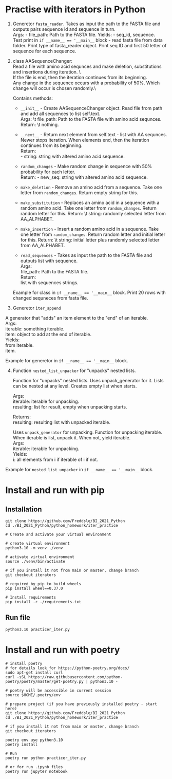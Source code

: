 # Practise with iterators in Python

1. Generetor `fasta_reader`.
    Takes as input the path to the FASTA file and outputs pairs sequence id and sequence in turn.\
    Args:
        - file_path: Path to the FASTA file.
    Yields:
        - seq_id, sequence.\
    Test print in `if __name__ == '__main__` block - read fasta file from data folder. Print type of fasta_reader object. Print seq ID and first 50 letter of sequence for each sequence.
   
2. class AASequenceChanger:\
    Read a file with amino acid sequnces and make deletion, substitutions and insertions during iteration. \    
    If the file is end, then the iteration continues from its beginning.\
    Any change in the sequence occurs with a probability of 50%. Which change will occur is chosen randomly.\
    
    Contains methods:
    
    - `__init__` - Create AASequenceChanger object. Read file from path and add all sequences to list self.text.\
        Args: \t file_path: Path to the FASTA file with amino acid sequnces.\
        Return: \t nothing.
    
    - `__next__` - Return next element from self.text - list with AA sequnces. Newer stops iteration. When elements end, then the iteration continues from its beginning.\
        Return:\
            - string: string with altered amino acid sequence.

    - `random_changes` - Make random change in sequence with 50% probability for each letter.\
        Return:
            - new_seq: string with altered amino acid sequence.

    - `make_deletion` - Remove an amino acid from a sequence. Take one letter from `random_changes`. Return empty string for this.

    - `make_substitution` - Replaces an amino acid in a sequence with a random amino acid. Take one letter from `random_changes`. Return random letter for this.
        Return: \t string: randomly selected letter from AA_ALPHABET.

    - `make_insertion` - Insert a random amino acid in a sequence. Take one letter from `random_changes`. Return random letter and initial letter for this.
        Return: \t string: initial letter plus randomly selected letter from AA_ALPHABET.
      
    - `read_sequences` - Takes as input the path to the FASTA file and outputs list with sequence.\
        Args:\
            file_path: Path to the FASTA file.\
        Return:\
            list with sequences strings.

    Example for class in `if __name__ == '__main__` block. Print 20 rows with changed sequneces from fasta file.


3. Generetor `iter_append`

A generator that "adds" an item element to the "end" of an iterable.\
    Args:\
        iterable: something iterable.\
        item: object to add at the end of iterable.\
    Yields:\
        from iterable.\
        item.

Example for generetor in `if __name__ == '__main__` block.


4. Function `nested_list_unpacker` for "unpacks" nested lists.

    Function for "unpacks" nested lists. Uses unpack_generator for it. Lists can be nested at any level. Creates empty list when starts.
    
    Args:\
        iterable: iterable for unpacking.\
        resulting: list for result, empty when unpacking starts.
    
    Returns:\
        resulting: resulting list with unpacked iterable.

    Uses `unpack_generator` for unpacking. Function for unpacking iterable. When iterable is list, unpack it. When not, yield iterable.\
    Args:\
        iterable: iterable for unpacking.\
    Yields:\
        i: all elements from i if iterable of i if not.

Example for `nested_list_unpacker` in `if __name__ == '__main__` block.

# Install and run with pip
## Installation

```console
git clone https://github.com/Freddsle/BI_2021_Python
cd ./BI_2021_Python/python_homework/iter_practice

# Create and activate your virtual environment

# create virtual environment
python3.10 -m venv ./venv

# activate virtual environment
source ./venv/bin/activate

# if you install it not from main or master, change branch
git checkout iterators

# required by pip to build wheels
pip install wheel==0.37.0 

# Install requirements
pip install -r ./requirements.txt
```

## Run file
```console
python3.10 practicer_iter.py
```

# Install and run with poetry
```console
# install poetry
# for details look for https://python-poetry.org/docs/
sudo apt-get install curl
curl -sSL https://raw.githubusercontent.com/python-poetry/poetry/master/get-poetry.py | python3.10 -

# poetry will be accessible in current session
source $HOME/.poetry/env

# prepare project (if you have previously installed poetry - start here)
git clone https://github.com/Freddsle/BI_2021_Python
cd ./BI_2021_Python/python_homework/iter_practice

# if you install it not from main or master, change branch
git checkout iterators

poetry env use python3.10
poetry install

# Run
poetry run python practicer_iter.py

# or for run .ipynb files
poetry run jupyter notebook
```
